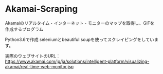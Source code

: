 # Akamai-Scraping
Akamaiのリアルタイム・インターネット・モニターのマップを取得し、GIFを作成するプログラム

Python3.6で作成
seleniumとbeautiful soupを使ってスクレイピングをしています。

実際のウェブサイトのURL：https://www.akamai.com/jp/ja/solutions/intelligent-platform/visualizing-akamai/real-time-web-monitor.jsp
